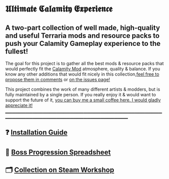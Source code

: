 # 𝖀𝖑𝖙𝖎𝖒𝖆𝖙𝖊 𝕮𝖆𝖑𝖆𝖒𝖎𝖙𝖞 𝕰𝖝𝖕𝖊𝖗𝖎𝖊𝖓𝖈𝖊
## A two-part collection of well made, high-quality and useful Terraria mods and resource packs to push your Calamity Gameplay experience to the fullest!

The goal for this project is to gather all the best mods & resource packs that would perfectly fit the [Calamity Mod](https://steamcommunity.com/sharedfiles/filedetails/?id=2824688072) atmosphere, quality & balance. If you know any other additions that would fit nicely in this collection,[feel free to propose them in comments](https://steamcommunity.com/sharedfiles/filedetails/comments/2825496921) or [on the issues page!](https://github.com/KondiU/Ultimate-Calamity-Mod-Experience/issues)

This project combines the work of many different artists & modders, but is fully maintained by a single person. If you really enjoy it & would want to support the future of it, [you can buy me a small coffee here. I would gladly appreciate it!](https://ko-fi.com/kondiu)
▁▁▁▁▁▁▁▁▁▁▁▁▁▁▁▁▁▁▁▁▁▁▁▁▁▁▁▁▁▁▁▁▁▁▁▁▁▁▁▁▁▁▁▁▁▁▁▁▁▁▁▁▁▁▁▁▁▁▁▁▁▁▁▁▁▁▁▁▁▁▁▁▁▁▁▁▁▁▁▁▁▁

## ❓ [Installation Guide](https://github.com/KondiU/Ultimate-Calamity-Mod-Experience/wiki/Installation-Guide)

## 📜 [Boss Progression Spreadsheet](https://docs.google.com/spreadsheets/d/1YuVUtaSnLXjoD1zJnyISpMIDlNq0qy_p1oJt6TH4h8o/edit?usp=sharing)

## 🗂 [Collection on Steam Workshop](https://steamcommunity.com/sharedfiles/filedetails/?id=2825469169)
